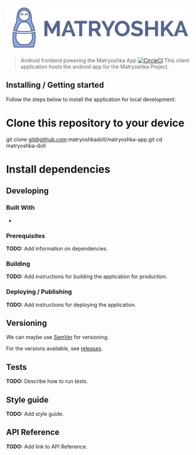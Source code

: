 ![Matryoshka Logo](./img/Logo_x256.png)

> Android frontend powering the Matryoshka App
[![CircleCI](https://circleci.com/gh/matryoshkadoll/matryoshka-app.svg?style=svg)](https://circleci.com/gh/matryoshkadoll/matryoshka-app)
This client application hosts the android app for the Matryoshka Project.

## Installing / Getting started

Follow the steps below to install the application for local development:

# Clone this repository to your device
git clone git@github.com:matryoshkadoll/matryoshka-app.git
cd matryoshka-doll

# Install dependencies



## Developing

### Built With

-   

### Prerequisites

**TODO:** Add information on dependencies.

### Building

**TODO:** Add instructions for building the application for production.

### Deploying / Publishing

**TODO:** Add instructions for deploying the application.

## Versioning

We can maybe use [SemVer](http://semver.org/) for versioning.

For the versions available, see [releases](./releases).

## Tests

**TODO:** Describe how to run tests.

## Style guide

**TODO:** Add style guide.

## API Reference

**TODO:** Add link to API Reference.
